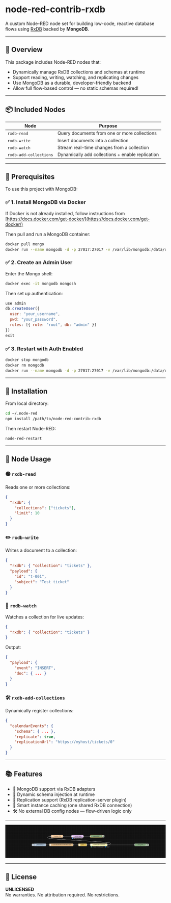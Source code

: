 # node-red-contrib-rxdb

 

A custom Node-RED node set for building low-code, reactive database flows using [RxDB](https://rxdb.info/) backed by **MongoDB**.

---

## 🚀 Overview

This package includes Node-RED nodes that:

- Dynamically manage RxDB collections and schemas at runtime  
- Support reading, writing, watching, and replicating changes  
- Use MongoDB as a durable, developer-friendly backend  
- Allow full flow-based control — no static schemas required!

---

## 📦 Included Nodes

| Node                   | Purpose                                       |
|------------------------|-----------------------------------------------|
| `rxdb-read`            | Query documents from one or more collections |
| `rxdb-write`           | Insert documents into a collection            |
| `rxdb-watch`           | Stream real-time changes from a collection   |
| `rxdb-add-collections` | Dynamically add collections + enable replication |

---

## 🧰 Prerequisites

To use this project with MongoDB:

### ✅ 1. Install MongoDB via Docker

If Docker is not already installed, follow instructions from [https://docs.docker.com/get-docker/](https://docs.docker.com/get-docker/)

Then pull and run a MongoDB container:

```bash
docker pull mongo
docker run --name mongodb -d -p 27017:27017 -v /var/lib/mongodb:/data/db --restart always mongo
```

### ✅ 2. Create an Admin User

Enter the Mongo shell:

```bash
docker exec -it mongodb mongosh
```

Then set up authentication:

```javascript
use admin
db.createUser({
  user: "your_username",
  pwd: "your_password",
  roles: [{ role: "root", db: "admin" }]
})
exit
```

### ✅ 3. Restart with Auth Enabled

```bash
docker stop mongodb
docker rm mongodb
docker run --name mongodb -d -p 27017:27017 -v /var/lib/mongodb:/data/db --restart always mongo mongod --auth
```

---

## 🚠 Installation

From local directory:

```bash
cd ~/.node-red
npm install /path/to/node-red-contrib-rxdb
```

Then restart Node-RED:

```bash
node-red-restart
```

---

## 🔧 Node Usage

### 🟢 `rxdb-read`

Reads one or more collections:

```json
{
  "rxdb": {
    "collections": ["tickets"],
    "limit": 10
  }
}
```

### ✏️ `rxdb-write`

Writes a document to a collection:

```json
{
  "rxdb": { "collection": "tickets" },
  "payload": {
    "id": "t-001",
    "subject": "Test ticket"
  }
}
```

### 👀 `rxdb-watch`

Watches a collection for live updates:

```json
{
  "rxdb": { "collection": "tickets" }
}
```

Output:

```json
{
  "payload": {
    "event": "INSERT",
    "doc": { ... }
  }
}
```

### 🛠️ `rxdb-add-collections`

Dynamically register collections:

```json
{
  "calendarEvents": {
    "schema": { ... },
    "replicate": true,
    "replicationUrl": "https://myhost/tickets/0"
  }
}
```

---

## 📚 Features

- 🐒 MongoDB support via RxDB adapters
- 🧩 Dynamic schema injection at runtime
- 📡 Replication support (RxDB replication-server plugin)
- 🧠 Smart instance caching (one shared RxDB connection)
- 🛠 No external DB config nodes — flow-driven logic only

---

![alt text](image.png)

---

## 📄 License

**UNLICENSED**  
No warranties. No attribution required. No restrictions.

